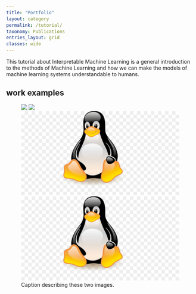 ```yaml
---
title: "Portfolio"
layout: category
permalink: /tutorial/
taxonomy: Publications
entries_layout: grid
classes: wide
---
```

This tutorial about Interpretable Machine Learning is a general introduction to the methods of Machine Learning and how we can make the models of machine learning systems understandable to humans.

## work examples

<figure class="half">
    <a href="https://www1.wdr.de/nachrichten/notbremse-104~_v-gseapremiumxl.jpg"><img src="https://www1.wdr.de/nachrichten/notbremse-104~_v-gseapremiumxl.jpg"></a>
    <a href="https://images.app.goo.gl/eGMrpVRBG689YuQt5"><img src="https://images.app.goo.gl/eGMrpVRBG689YuQt5"></a>
    <a href="/assets/images/linux.jpg"><img src="/assets/images/linux.jpg"></a>
    <a href="/assets/images/linux.jpg"><img src="/assets/images/linux.jpg"></a>
    <figcaption>Caption describing these two images.</figcaption>
</figure>
